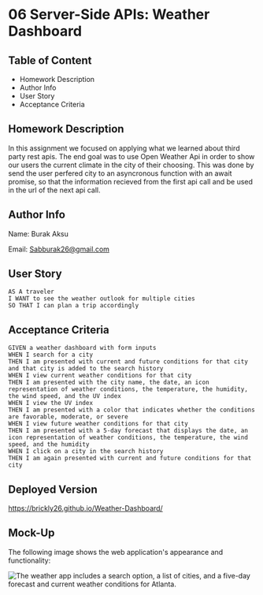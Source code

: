 # 06 Server-Side APIs: Weather Dashboard

## Table of Content

- Homework Description
- Author Info
- User Story
- Acceptance Criteria

## Homework Description

In this assignment we focused on applying what we learned about third party rest apis. The end goal was to use Open Weather Api in order to show our users the current climate in the city of their choosing. This was done by send the user perfered city to an asyncronous function with an await promise, so that the information recieved from the first api call and be used in the url of the next api call.

## Author Info

Name: Burak Aksu

Email: Sabburak26@gmail.com

## User Story

```
AS A traveler
I WANT to see the weather outlook for multiple cities
SO THAT I can plan a trip accordingly
```

## Acceptance Criteria

```
GIVEN a weather dashboard with form inputs
WHEN I search for a city
THEN I am presented with current and future conditions for that city and that city is added to the search history
WHEN I view current weather conditions for that city
THEN I am presented with the city name, the date, an icon representation of weather conditions, the temperature, the humidity, the wind speed, and the UV index
WHEN I view the UV index
THEN I am presented with a color that indicates whether the conditions are favorable, moderate, or severe
WHEN I view future weather conditions for that city
THEN I am presented with a 5-day forecast that displays the date, an icon representation of weather conditions, the temperature, the wind speed, and the humidity
WHEN I click on a city in the search history
THEN I am again presented with current and future conditions for that city
```

## Deployed Version

https://brickly26.github.io/Weather-Dashboard/

## Mock-Up

The following image shows the web application's appearance and functionality:

![The weather app includes a search option, a list of cities, and a five-day forecast and current weather conditions for Atlanta.](./Assets/06-server-side-apis-homework-demo.png)

